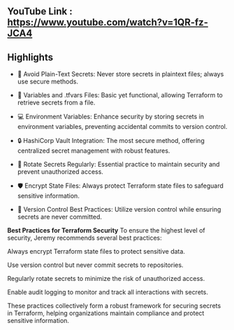 ## YouTube Link : https://www.youtube.com/watch?v=1QR-fz-JCA4

## Highlights
-  🔐 Avoid Plain-Text Secrets: Never store secrets in plaintext files; always use secure methods.
  
-  📝 Variables and .tfvars Files: Basic yet functional, allowing Terraform to retrieve secrets from a file.
  
-  💻 Environment Variables: Enhance security by storing secrets in environment variables, preventing accidental commits to version control.
  
-  🔒 HashiCorp Vault Integration: The most secure method, offering centralized secret management with robust features.
  
-  🔄 Rotate Secrets Regularly: Essential practice to maintain security and prevent unauthorized access.
  
-  🛡️ Encrypt State Files: Always protect Terraform state files to safeguard sensitive information.
  
-  📝 Version Control Best Practices: Utilize version control while ensuring secrets are never committed.<p>




**Best Practices for Terraform Security**
To ensure the highest level of security, Jeremy recommends several best practices:<p>
Always encrypt Terraform state files to protect sensitive data.<p>
Use version control but never commit secrets to repositories.<p>
Regularly rotate secrets to minimize the risk of unauthorized access.<p>
Enable audit logging to monitor and track all interactions with secrets.<p>
These practices collectively form a robust framework for securing secrets in Terraform, helping organizations maintain compliance and protect sensitive information.<p>


